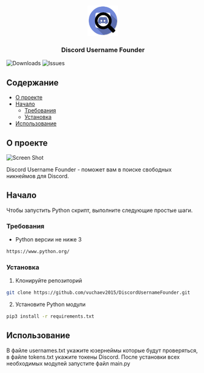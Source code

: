 <br/>
<p align="center">
  <a href="https://github.com/vuchaev2015/DiscordUsernameFounder">
    <img src="images/logo.png" alt="Logo" width="80" height="80">
  </a>

  <h3 align="center">Discord Username Founder</h3>

</p>

![Downloads](https://img.shields.io/github/downloads/vuchaev2015/DiscordUsernameFounder/total) ![Issues](https://img.shields.io/github/issues/vuchaev2015/DiscordUsernameFounder) 

## Содержание

* [О проекте](#О-проекте)
* [Начало](#Начало)
  * [Требования](#Требования)
  * [Установка](#Установка)
* [Использование](#Использование)

## О проекте

![Screen Shot](https://lztcdn.com/files/16b18e892c80d23e54515534c35606a2291a68dd1f7a4cb64abf6dbbae7c4d28.webp)

Discord Username Founder - поможет вам в поиске свободных никнеймов для Discord.

## Начало

Чтобы запустить Python скрипт, выполните следующие простые шаги.

### Требования

* Python версии не ниже 3

```sh
https://www.python.org/
```

### Установка


1. Клонируйте репозиторий

```sh
git clone https://github.com/vuchaev2015/DiscordUsernameFounder.git
```

2. Установите Python модули
```sh
pip3 install -r requirements.txt 
```

## Использование

В файле usernames.txt укажите юзернеймы которые будут проверяться, в файле tokens.txt укажите токены Discord. После установки всех необходимых модулей запустите файл main.py
